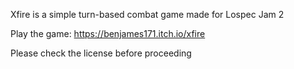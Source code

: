 Xfire is a simple turn-based combat game made for Lospec Jam 2

Play the game: https://benjames171.itch.io/xfire

Please check the license before proceeding
